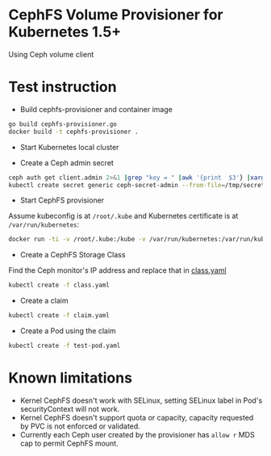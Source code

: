 # CephFS Volume Provisioner for Kubernetes 1.5+

Using Ceph volume client

# Test instruction

* Build cephfs-provisioner and container image

```bash
go build cephfs-provisioner.go
docker build -t cephfs-provisioner .
```

* Start Kubernetes local cluster

* Create a Ceph admin secret

```bash
ceph auth get client.admin 2>&1 |grep "key = " |awk '{print  $3'} |xargs echo -n > /tmp/secret
kubectl create secret generic ceph-secret-admin --from-file=/tmp/secret --namespace=kube-system
```

* Start CephFS provisioner

Assume kubeconfig is at `/root/.kube` and Kubernetes certificate is at `/var/run/kubernetes`:

```bash
docker run -ti -v /root/.kube:/kube -v /var/run/kubernetes:/var/run/kubernetes --privileged --net=host  cephfs-provisioner /usr/local/bin/cephfs-provisioner -master=http://127.0.0.1:8080 -kubeconfig=/kube/config
```

* Create a CephFS Storage Class

Find the Ceph monitor's IP address and replace that in [class.yaml](class.yaml)
```bash
kubectl create -f class.yaml
```

* Create a claim

```bash
kubectl create -f claim.yaml
```

* Create a Pod using the claim

```bash
kubectl create -f test-pod.yaml
```


# Known limitations

* Kernel CephFS doesn't work with SELinux, setting SELinux label in Pod's securityContext will not work.
* Kernel CephFS doesn't support quota or capacity, capacity requested by PVC is not enforced or validated.
* Currently each Ceph user created by the provisioner has `allow r` MDS cap to permit CephFS mount.
